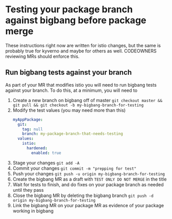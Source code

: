 # Testing your package branch against bigbang before package merge

These instructions right now are written for istio changes, but the same is probably true for kyverno and maybe for others as well. CODEOWNERS reviewing MRs should enforce this.

## Run bigbang tests against your branch
As part of your MR that modifies istio you will need to run bigbang tests against your branch. To do this, at a minimum, you will need to
1. Create a new branch on bigbang off of master `git checkout master && git pull && git checkout -b my-bigbang-branch-for-testing`
1. Modify the test values (you may need more than this)
    ```yaml
    myAppPackage:
      git:
        tag: null
        branch: my-package-branch-that-needs-testing
      values:
        istio:
          hardened:
            enabled: true
    ```
1. Stage your changes `git add -A`
1. Commit your changes `git commit -m "prepping for test"`
1. Push your changes `git push -u origin my-bigbang-branch-for-testing`
1. Create the bigbang MR as a draft with `TEST ONLY DO NOT MERGE` in the title
1. Wait for tests to finish, and do fixes on your package branch as needed until they pass
1. Close the bigbang MR by deleting the bigbang branch `git push -d origin my-bigbang-branch-for-testing`
1. Link the bigbang MR on your package MR as evidence of your package working in bigbang
